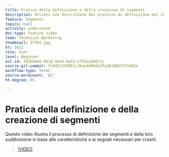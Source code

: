```yaml
---
title: Pratica della definizione e della creazione di segmenti
description: Ottieni una descrizione del processo di definizione dei segmenti, quindi suddividili in base alle caratteristiche o ai segnali necessari per crearli.
feature: Segments
topics: null
activity: understand
doc-type: feature video
team: Technical Marketing
thumbnail: 37391.jpg
kt: 5821
role: User
level: Beginner
exl-id: f85b49b0-0919-44c6-8a53-1ffda3dd071c
source-git-commit: 7c0d2c510851c3bae949b62dfa361d85f27e682e
workflow-type: tm+mt
source-wordcount: '63'
ht-degree: 0%

---
```


# Pratica della definizione e della creazione di segmenti

Questo video illustra il processo di definizione dei segmenti e della loro suddivisione in base alle caratteristiche o ai segnali necessari per crearli.

>[!VIDEO](https://video.tv.adobe.com/v/37391/?quality=12&learn=on)
